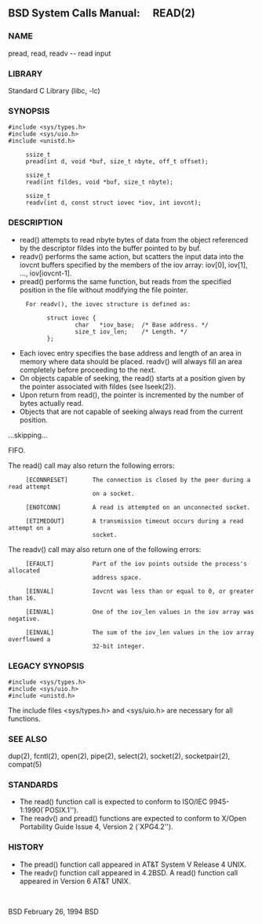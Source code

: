 ## BSD System Calls Manual:　 READ(2)

### NAME
pread, read, readv -- read input

### LIBRARY
Standard C Library (libc, -lc)

### SYNOPSIS
```
#include <sys/types.h>
#include <sys/uio.h>
#include <unistd.h>

     ssize_t
     pread(int d, void *buf, size_t nbyte, off_t offset);

     ssize_t
     read(int fildes, void *buf, size_t nbyte);

     ssize_t
     readv(int d, const struct iovec *iov, int iovcnt);
```

### DESCRIPTION
- read() attempts to read nbyte bytes of data from the object referenced by the descriptor fildes into the buffer pointed to by buf.
- readv() performs the same action, but scatters the input data into the iovcnt buffers specified by the members of the iov array: iov[0], iov[1], ..., iov[iovcnt-1]. 
- pread() performs the same function, but reads from the specified position in the file without modifying the file pointer.
```
     For readv(), the iovec structure is defined as:

           struct iovec {
                   char   *iov_base;  /* Base address. */
                   size_t iov_len;    /* Length. */
           };
```
- Each iovec entry specifies the base address and length of an area in memory where data should be placed.  readv() will always fill an area completely before proceeding to the next.
- On objects capable of seeking, the read() starts at a position given by the pointer associated with fildes (see lseek(2)).  
- Upon return from read(), the pointer is incremented by the number of bytes actually read.
- Objects that are not capable of seeking always read from the current position.

...skipping...

FIFO.

The read() call may also return the following errors:
```
     [ECONNRESET]       The connection is closed by the peer during a read attempt
                        on a socket.

     [ENOTCONN]         A read is attempted on an unconnected socket.

     [ETIMEDOUT]        A transmission timeout occurs during a read attempt on a
                        socket.
```
The readv() call may also return one of the following errors:
```
     [EFAULT]           Part of the iov points outside the process's allocated
                        address space.

     [EINVAL]           Iovcnt was less than or equal to 0, or greater than 16.

     [EINVAL]           One of the iov_len values in the iov array was negative.

     [EINVAL]           The sum of the iov_len values in the iov array overflowed a
                        32-bit integer.
```

### LEGACY SYNOPSIS
```
#include <sys/types.h>
#include <sys/uio.h>
#include <unistd.h>
```
The include files <sys/types.h> and <sys/uio.h> are necessary for all functions.

### SEE ALSO
dup(2), fcntl(2), open(2), pipe(2), select(2), socket(2), socketpair(2), compat(5)

### STANDARDS
- The read() function call is expected to conform to ISO/IEC 9945-1:1990(`POSIX.1''). 
- The readv() and pread() functions are expected to conform to X/Open Portability Guide Issue 4, Version 2 (`XPG4.2'').

### HISTORY
- The pread() function call appeared in AT&T System V Release 4 UNIX. 
- The readv() function call appeared in 4.2BSD. A read() function call appeared in Version 6 AT&T UNIX.
<br/>

BSD February 26, 1994 BSD
